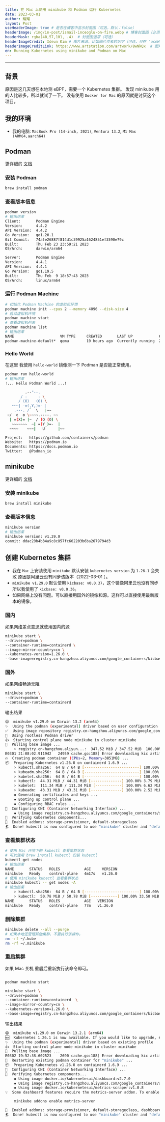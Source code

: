 ```yaml
---
title: 在 Mac 上使用 minikube 和 Podman 运行 Kubernetes
date: 2023-03-01
author: 耀耀
layout: Post
useHeaderImage: true # 是否在博客中显示封面图（可选，默认：false）
headerImage: /img/in-post/ismail-inceoglu-on-fire.webp # 博客封面图（必须，即使上一项选了 false，因为图片也需要在首页显示）
headerMask: rgba(40,57,101, .4)  # 封面图遮罩（可选）
headerImageCredit: Ideun Kim # 图片来源，比如图片作者的名字（可选，只在 "useHeaderImage: true" 时有效）
headerImageCreditLink: https://www.artstation.com/artwork/8wNkQx  # 图片来源的链接（可选，只在 "useHeaderImage: true" 时有效）
en: Running Kubernetes using minikube and Podman on Mac
---
```


---

## 背景

原因是这几天想在本地测 eBPF，需要一个 Kubernetes 集群。
发现 minikube 用的人比较多，所以就试了一下。
没有使用 `Docker for Mac` 的原因就是讨厌这个项目。

## 我的环境

- 我的电脑: `MacBook Pro (14-inch, 2021)`, `Ventura 13.2`, `M1 Max (ARM64,aarch64)`

## Podman

更详细的 [文档](https://podman.io/)

### 安装 Podman

```bash
brew install podman
```

### 查看版本信息

```bash
podman version
# 输出结果
Client:       Podman Engine
Version:      4.4.2
API Version:  4.4.2
Go Version:   go1.20.1
Git Commit:   74afe26887f814d1c39925a1624851ef3590e79c
Built:        Thu Feb 23 23:59:21 2023
OS/Arch:      darwin/arm64

Server:       Podman Engine
Version:      4.4.1
API Version:  4.4.1
Go Version:   go1.19.5
Built:        Thu Feb  9 18:57:43 2023
OS/Arch:      linux/arm64
```

### 运行 Podman Machine

```bash
# 初始化 Podman Machine 的虚拟机环境
podman machine init --cpus 2 --memory 4096 --disk-size 4
# 启动虚拟机环境
podman machine start
# 查看虚拟机列表
podman machine list
# 输出结果
NAME                     VM TYPE     CREATED       LAST UP            CPUS        MEMORY      DISK SIZE
podman-machine-default*  qemu        10 hours ago  Currently running  2           4.295GB     42.95GB
```

### Hello World

在这里 我使用 `hello-world` 镜像测一下 Podman 是否能正常使用。

```bash
podman run hello-world
# 输出结果
!... Hello Podman World ...!

         .--"--.
       / -     - \
      / (O)   (O) \
   ~~~| -=(,Y,)=- |
    .---. /`  \   |~~
 ~/  o  o \~~~~.----. ~~
  | =(X)= |~  / (O (O) \
   ~~~~~~~  ~| =(Y_)=-  |
  ~~~~    ~~~|   U      |~~

Project:   https://github.com/containers/podman
Website:   https://podman.io
Documents: https://docs.podman.io
Twitter:   @Podman_io
```

## minikube

更详细的 [文档](https://minikube.sigs.k8s.io/docs/)

### 安装 minikube

```bash
brew install minikube
```

### 查看版本信息

```bash
minikube version
# 输出结果
minikube version: v1.29.0
commit: ddac20b4b34a9c8c857fc602203b6ba2679794d3
```

## 创建 Kubernetes 集群

- 我在 `Mac` 上安装使用 `minikube` 默认安装 `kubernetes version` 为 `1.26.1` 会失败 原因是阿里云没有同步该版本（2022-03-01 ）。
- `minikube v1.29.0` 默认使用 `kicbase: v0.0.37`，这个镜像阿里云也没有同步 所以我使用了 `kicbase: v0.0.36`。
- 如果网络上没有问题。可以直接用国外的镜像和源。这样可以直接使用最新版本的镜像。

### 国内

如果网络差点意思就使用国内的源

```bash
minikube start \ 
--driver=podman \
--container-runtime=containerd \
--image-mirror-country=cn \
--kubernetes-version=1.26.0 \
--base-image=registry.cn-hangzhou.aliyuncs.com/google_containers/kicbase:v0.0.36
```

### 国外

如果网络畅通无阻

```bash
minikube start \
--driver=podman \
--container-runtime=containerd
```

输出结果

```bash
😄  minikube v1.29.0 on Darwin 13.2 (arm64)
✨  Using the podman (experimental) driver based on user configuration
✅  Using image repository registry.cn-hangzhou.aliyuncs.com/google_containers
📌  Using rootless Podman driver
👍  Starting control plane node minikube in cluster minikube
🚜  Pulling base image ...
    > registry.cn-hangzhou.aliyun...:  347.52 MiB / 347.52 MiB  100.00% 4.64 Mi
E0301 21:08:02.911942   24959 cache.go:188] Error downloading kic artifacts:  not yet implemented, see issue #8426
🔥  Creating podman container (CPUs=2, Memory=3851MB) ...
📦  Preparing Kubernetes v1.26.0 on containerd 1.6.9 ...
    > kubectl.sha256:  64 B / 64 B [-------------------------] 100.00% ? p/s 0s
    > kubeadm.sha256:  64 B / 64 B [-------------------------] 100.00% ? p/s 0s
    > kubelet.sha256:  64 B / 64 B [-------------------------] 100.00% ? p/s 0s
    > kubectl:  44.31 MiB / 44.31 MiB [--------------] 100.00% 3.79 MiB p/s 12s
    > kubelet:  111.34 MiB / 111.34 MiB [------------] 100.00% 6.62 MiB p/s 17s
    > kubeadm:  43.31 MiB / 43.31 MiB [--------------] 100.00% 2.52 MiB p/s 17s
    ▪ Generating certificates and keys ...
    ▪ Booting up control plane ...
    ▪ Configuring RBAC rules ...
🔗  Configuring CNI (Container Networking Interface) ...
    ▪ Using image registry.cn-hangzhou.aliyuncs.com/google_containers/storage-provisioner:v5
🔎  Verifying Kubernetes components...
🌟  Enabled addons: storage-provisioner, default-storageclass
🏄  Done! kubectl is now configured to use "minikube" cluster and "default" namespace by default
```

### 查看集群状态

```bash
# 使用 Mac 环境下的 kubectl 查看集群状态
# 可以使用 brew install kubectl 安装 kubectl
kubectl get nodes
# 输出结果
NAME       STATUS   ROLES           AGE     VERSION
minikube   Ready    control-plane   4m17s   v1.26.0
# 使用 minikube kubectl 查看集群状态
minikube kubectl -- get nodes -A
# 输出结果
    > kubectl.sha256:  64 B / 64 B [-------------------------] 100.00% ? p/s 0s
    > kubectl:  50.78 MiB / 50.78 MiB [------------] 100.00% 33.50 MiB p/s 1.7s
NAME       STATUS   ROLES           AGE   VERSION
minikube   Ready    control-plane   77m   v1.26.0
```

### 删除集群

```bash
minikube delete --all --purge
# 如果本地还管理其他集群，不要执行该操作。
rm -rf ~/.kube
rm -rf ~/.minikube
```

### 重启集群

如果 Mac 关机 重启后重新执行该命令即可。

```bash

podman machine start

minikube start \
--driver=podman \
--container-runtime=containerd  \
--image-mirror-country=cn \
--kubernetes-version=1.26.0 \
--base-image=registry.cn-hangzhou.aliyuncs.com/google_containers/kicbase:v0.0.36
```

输出结果

```bash
😄  minikube v1.29.0 on Darwin 13.2.1 (arm64)
🆕  Kubernetes 1.26.1 is now available. If you would like to upgrade, specify: --kubernetes-version=v1.26.1
✨  Using the podman (experimental) driver based on existing profile
👍  Starting control plane node minikube in cluster minikube
🚜  Pulling base image ...
E0302 19:52:38.602523    2690 cache.go:188] Error downloading kic artifacts:  not yet implemented, see issue #8426
🔄  Restarting existing podman container for "minikube" ...
📦  Preparing Kubernetes v1.26.0 on containerd 1.6.9 ...
🔗  Configuring CNI (Container Networking Interface) ...
🔎  Verifying Kubernetes components...
    ▪ Using image docker.io/kubernetesui/dashboard:v2.7.0
    ▪ Using image registry.cn-hangzhou.aliyuncs.com/google_containers/storage-provisioner:v5
    ▪ Using image docker.io/kubernetesui/metrics-scraper:v1.0.8
💡  Some dashboard features require the metrics-server addon. To enable all features please run:

    minikube addons enable metrics-server

🌟  Enabled addons: storage-provisioner, default-storageclass, dashboard
🏄  Done! kubectl is now configured to use "minikube" cluster and "default" namespace by default
```
